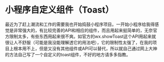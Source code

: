 # 小程序自定义组件（Toast）
最近为了赶上潮流和工作的需要我也开始捣鼓小程序项目。一开始小程序给我得感觉是非常强大的，有比较完善的API和相应的组件，而且用起来挺简单的，无奈官方限制太多，有些东西用起来很不爽。如官方的wx.showToast这个API用起来就很让人不舒服（可能是我没能理解透它的用法吧），它的限制性太强了，在我的项目上根本用不上，但是又没有其他组件或API可以替代，所以就自己通过网上大神的方法自己写了一个自定义的toast组件，不好的地方请多多指教。
